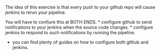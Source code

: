 The idea of this exercise is that every push to
your github repo will cause jenkins to rerun your pipeline.

You will have to confiure this at BOTH ENDS.
	* configure github to send notifications to your jenkins when the source code changes.
	* configure jenkins to respond to such notifications by running the pipeline.

* you can find plenty of guides on how to configure both github and jenkins.
